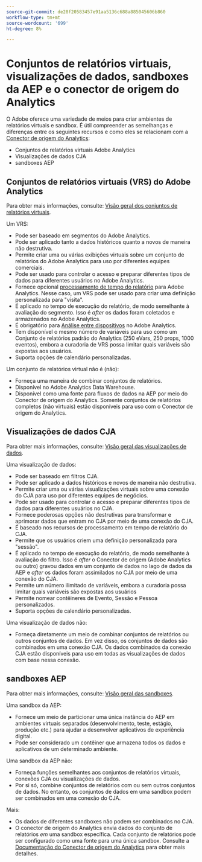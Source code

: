 ```yaml
---
source-git-commit: de28f20583457e91aa5136c688a885045606b860
workflow-type: tm+mt
source-wordcount: '699'
ht-degree: 8%

---
```

# Conjuntos de relatórios virtuais, visualizações de dados, sandboxes da AEP e o conector de origem do Analytics

O Adobe oferece uma variedade de meios para criar ambientes de relatórios virtuais e sandbox. É útil compreender as semelhanças e diferenças entre os seguintes recursos e como eles se relacionam com a [Conector de origem do Analytics](https://experienceleague.adobe.com/docs/experience-platform/sources/ui-tutorials/create/adobe-applications/analytics.html?lang=pt-BR):

* Conjuntos de relatórios virtuais Adobe Analytics
* Visualizações de dados CJA
* sandboxes AEP

## Conjuntos de relatórios virtuais (VRS) do Adobe Analytics

Para obter mais informações, consulte: [Visão geral dos conjuntos de relatórios virtuais](https://experienceleague.adobe.com/docs/analytics/components/virtual-report-suites/vrs-about.html?lang=pt-BR).

Um VRS:

* Pode ser baseado em segmentos do Adobe Analytics.
* Pode ser aplicado tanto a dados históricos quanto a novos de maneira não destrutiva.
* Permite criar uma ou várias exibições virtuais sobre um conjunto de relatórios do Adobe Analytics para uso por diferentes equipes comerciais.
* Pode ser usado para controlar o acesso e preparar diferentes tipos de dados para diferentes usuários no Adobe Analytics.
* Fornece opcional [processamento de tempo do relatório](https://experienceleague.adobe.com/docs/analytics/components/virtual-report-suites/vrs-report-time-processing.html?lang=en) para Adobe Analytics. Nesse caso, um VRS pode ser usado para criar uma definição personalizada para &quot;visita&quot;.
* É aplicado no tempo de execução do relatório, de modo semelhante à avaliação do segmento. Isso é _after_ os dados foram coletados e armazenados no Adobe Analytics.
* É obrigatório para [Análise entre dispositivos](https://experienceleague.adobe.com/docs/analytics/components/cda/overview.html?lang=pt-BR) no Adobe Analytics.
* Tem disponível o mesmo número de variáveis para uso como um Conjunto de relatórios padrão do Analytics (250 eVars, 250 props, 1000 eventos), embora a curadoria de VRS possa limitar quais variáveis são expostas aos usuários.
* Suporta opções de calendário personalizadas.

Um conjunto de relatórios virtual não é (não):

* Forneça uma maneira de combinar conjuntos de relatórios.
* Disponível no Adobe Analytics Data Warehouse.
* Disponível como uma fonte para fluxos de dados na AEP por meio do Conector de origem do Analytics. Somente conjuntos de relatórios completos (não virtuais) estão disponíveis para uso com o Conector de origem do Analytics.


## Visualizações de dados CJA

Para obter mais informações, consulte: [Visão geral das visualizações de dados](https://experienceleague.adobe.com/docs/analytics-platform/using/cja-dataviews/data-views.html?lang=pt-BR).

Uma visualização de dados:

* Pode ser baseado em filtros CJA.
* Pode ser aplicado a dados históricos e novos de maneira não destrutiva.
* Permite criar uma ou várias visualizações virtuais sobre uma conexão do CJA para uso por diferentes equipes de negócios.
* Pode ser usado para controlar o acesso e preparar diferentes tipos de dados para diferentes usuários no CJA.
* Fornece poderosas opções não destrutivas para transformar e aprimorar dados que entram no CJA por meio de uma conexão do CJA.
* É baseado nos recursos de processamento em tempo de relatório do CJA.
* Permite que os usuários criem uma definição personalizada para &quot;sessão&quot;.
* É aplicado no tempo de execução do relatório, de modo semelhante à avaliação do filtro. Isso é _after_ o Conector de origem (Adobe Analytics ou outro) gravou dados em um conjunto de dados no lago de dados da AEP e _after_ os dados foram assimilados no CJA por meio de uma conexão do CJA.
* Permite um número ilimitado de variáveis, embora a curadoria possa limitar quais variáveis são expostas aos usuários
* Permite nomear contêineres de Evento, Sessão e Pessoa personalizados.
* Suporta opções de calendário personalizadas.

Uma visualização de dados não:

* Forneça diretamente um meio de combinar conjuntos de relatórios ou outros conjuntos de dados. Em vez disso, os conjuntos de dados são combinados em uma conexão CJA. Os dados combinados da conexão CJA estão disponíveis para uso em todas as visualizações de dados com base nessa conexão.

## sandboxes AEP

Para obter mais informações, consulte: [Visão geral das sandboxes](https://experienceleague.adobe.com/docs/experience-platform/sandbox/home.html?lang=pt-BR).

Uma sandbox da AEP:

* Fornece um meio de particionar uma única instância do AEP em ambientes virtuais separados (desenvolvimento, teste, estágio, produção etc.) para ajudar a desenvolver aplicativos de experiência digital.
* Pode ser considerado um contêiner que armazena todos os dados e aplicativos de um determinado ambiente.

Uma sandbox da AEP não:

* Forneça funções semelhantes aos conjuntos de relatórios virtuais, conexões CJA ou visualizações de dados.
* Por si só, combine conjuntos de relatórios com ou sem outros conjuntos de dados. No entanto, os conjuntos de dados em uma sandbox podem ser combinados em uma conexão do CJA.

Mais:

* Os dados de diferentes sandboxes não podem ser combinados no CJA.
* O conector de origem do Analytics envia dados do conjunto de relatórios _em_ uma sandbox específica. Cada conjunto de relatórios pode ser configurado como uma fonte para uma única sandbox. Consulte a [Documentação do Conector de origem do Analytics](https://experienceleague.adobe.com/docs/experience-platform/sources/ui-tutorials/create/adobe-applications/analytics.html?lang=en) para obter mais detalhes.
